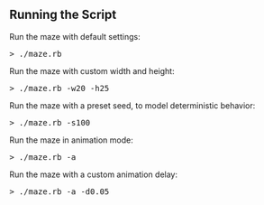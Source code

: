 Running the Script
------------------ 

Run the maze with default settings: 
<pre>
> ./maze.rb
</pre>

Run the maze with custom width and height: 
<pre>
> ./maze.rb -w20 -h25
</pre>

Run the maze with a preset seed, to model deterministic behavior: 
<pre>
> ./maze.rb -s100
</pre>

Run the maze in animation mode:
<pre>
> ./maze.rb -a 
</pre>

Run the maze with a custom animation delay:
<pre>
> ./maze.rb -a -d0.05
</pre>